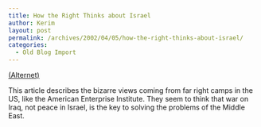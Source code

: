 ```yaml
---
title: How the Right Thinks about Israel
author: Kerim
layout: post
permalink: /archives/2002/04/05/how-the-right-thinks-about-israel/
categories:
  - Old Blog Import
---
```

<a href="http://www.alternet.org/story.html?StoryID=12785" onclick="_gaq.push(['_trackEvent', 'outbound-article', 'http://www.alternet.org/story.html?StoryID=12785', '(Alternet)']);" >(Alternet)</a>

This article describes the bizarre views coming from far right camps in the US, like the American Enterprise Institute. They seem to think that war on Iraq, not peace in Israel, is the key to solving the problems of the Middle East.

